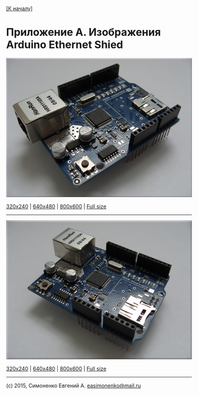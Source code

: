 [\[К началу\]](/readme.markdown)

# Приложение А. Изображения Arduino Ethernet Shied

![](/images/DSC06931-800x600.JPG)

[320x240](/images/DSC06931-320x240.JPG) | [640x480](/images/DSC06931-640x480.JPG)
| [800x600](/images/DSC06931-800x600.JPG) | [Full size](/images/DSC06931.JPG)

---

![](/images/DSC06932-800x600.JPG)

[320x240](/images/DSC06932-320x240.JPG) | [640x480](/images/DSC06932-640x480.JPG)
| [800x600](/images/DSC06932-800x600.JPG) | [Full size](/images/DSC06932.JPG)

---

(c) 2015, Симоненко Евгений А. <easimonenko@mail.ru>
